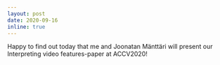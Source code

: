```yaml
---
layout: post
date: 2020-09-16
inline: true
---
```


Happy to find out today that me and Joonatan Mänttäri will present our Interpreting video features-paper at ACCV2020!
